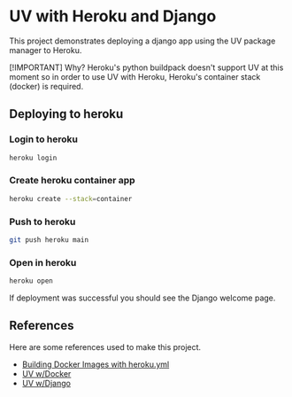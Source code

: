 # UV with Heroku and Django

This project demonstrates deploying a django app using the UV package manager to Heroku.

[!IMPORTANT]
Why? Heroku's python buildpack doesn't support UV at this moment so in order to use UV with Heroku, Heroku's container stack (docker) is required.

## Deploying to heroku

### Login to heroku

```bash
heroku login
```

### Create heroku container app

```bash
heroku create --stack=container
```

### Push to heroku

```bash
git push heroku main
```

### Open in heroku

```bash
heroku open
```

If deployment was successful you should see the Django welcome page.

## References

Here are some references used to make this project.

- [Building Docker Images with heroku.yml](https://devcenter.heroku.com/articles/container-registry-and-runtime)
- [UV w/Docker](https://docs.astral.sh/uv/guides/integration/docker/#installing-uv)
- [UV w/Django](https://blog.pecar.me/uv-with-django#installing-dependencies-in-ci)
